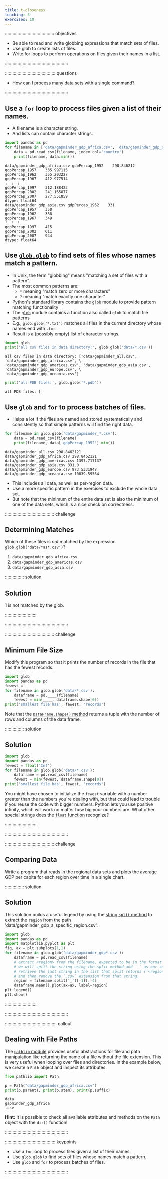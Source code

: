 ```yaml
---
title: t-closeness
teaching: 5
exercises: 10
---
```


::::::::::::::::::::::::::::::::::::::: objectives

- Be able to read and write globbing expressions that match sets of files.
- Use glob to create lists of files.
- Write for loops to perform operations on files given their names in a list.

::::::::::::::::::::::::::::::::::::::::::::::::::

:::::::::::::::::::::::::::::::::::::::: questions

- How can I process many data sets with a single command?

::::::::::::::::::::::::::::::::::::::::::::::::::

## Use a `for` loop to process files given a list of their names.

- A filename is a character string.
- And lists can contain character strings.

```python
import pandas as pd
for filename in ['data/gapminder_gdp_africa.csv', 'data/gapminder_gdp_asia.csv']:
    data = pd.read_csv(filename, index_col='country')
    print(filename, data.min())
```

```output
data/gapminder_gdp_africa.csv gdpPercap_1952    298.846212
gdpPercap_1957    335.997115
gdpPercap_1962    355.203227
gdpPercap_1967    412.977514
⋮ ⋮ ⋮
gdpPercap_1997    312.188423
gdpPercap_2002    241.165877
gdpPercap_2007    277.551859
dtype: float64
data/gapminder_gdp_asia.csv gdpPercap_1952    331
gdpPercap_1957    350
gdpPercap_1962    388
gdpPercap_1967    349
⋮ ⋮ ⋮
gdpPercap_1997    415
gdpPercap_2002    611
gdpPercap_2007    944
dtype: float64
```

## Use [`glob.glob`](https://docs.python.org/3/library/glob.html#glob.glob) to find sets of files whose names match a pattern.

- In Unix, the term "globbing" means "matching a set of files with a pattern".
- The most common patterns are:
  - `*` meaning "match zero or more characters"
  - `?` meaning "match exactly one character"
- Python's standard library contains the [`glob`](https://docs.python.org/3/library/glob.html) module to provide pattern matching functionality
- The [`glob`](https://docs.python.org/3/library/glob.html) module contains a function also called `glob` to match file patterns
- E.g., `glob.glob('*.txt')` matches all files in the current directory
  whose names end with `.txt`.
- Result is a (possibly empty) list of character strings.

```python
import glob
print('all csv files in data directory:', glob.glob('data/*.csv'))
```

```output
all csv files in data directory: ['data/gapminder_all.csv', 'data/gapminder_gdp_africa.csv', \
'data/gapminder_gdp_americas.csv', 'data/gapminder_gdp_asia.csv', 'data/gapminder_gdp_europe.csv', \
'data/gapminder_gdp_oceania.csv']
```

```python
print('all PDB files:', glob.glob('*.pdb'))
```

```output
all PDB files: []
```

## Use `glob` and `for` to process batches of files.

- Helps a lot if the files are named and stored systematically and consistently
  so that simple patterns will find the right data.

```python
for filename in glob.glob('data/gapminder_*.csv'):
    data = pd.read_csv(filename)
    print(filename, data['gdpPercap_1952'].min())
```

```output
data/gapminder_all.csv 298.8462121
data/gapminder_gdp_africa.csv 298.8462121
data/gapminder_gdp_americas.csv 1397.717137
data/gapminder_gdp_asia.csv 331.0
data/gapminder_gdp_europe.csv 973.5331948
data/gapminder_gdp_oceania.csv 10039.59564
```

- This includes all data, as well as per-region data.
- Use a more specific pattern in the exercises to exclude the whole data set.
- But note that the minimum of the entire data set is also the minimum of one of the data sets,
  which is a nice check on correctness.

:::::::::::::::::::::::::::::::::::::::  challenge

## Determining Matches

Which of these files is *not* matched by the expression `glob.glob('data/*as*.csv')`?

1. `data/gapminder_gdp_africa.csv`
2. `data/gapminder_gdp_americas.csv`
3. `data/gapminder_gdp_asia.csv`

:::::::::::::::  solution

## Solution

1 is not matched by the glob.



:::::::::::::::::::::::::

::::::::::::::::::::::::::::::::::::::::::::::::::

:::::::::::::::::::::::::::::::::::::::  challenge

## Minimum File Size

Modify this program so that it prints the number of records in
the file that has the fewest records.

```python
import glob
import pandas as pd
fewest = ____
for filename in glob.glob('data/*.csv'):
    dataframe = pd.____(filename)
    fewest = min(____, dataframe.shape[0])
print('smallest file has', fewest, 'records')
```

Note that the [`DataFrame.shape()` method][shape-method]
returns a tuple with the number of rows and columns of the data frame.

:::::::::::::::  solution

## Solution

```python
import glob
import pandas as pd
fewest = float('Inf')
for filename in glob.glob('data/*.csv'):
    dataframe = pd.read_csv(filename)
    fewest = min(fewest, dataframe.shape[0])
print('smallest file has', fewest, 'records')
```

You might have chosen to initialize the `fewest` variable with a number greater than the numbers
you're dealing with, but that could lead to trouble if you reuse the code with bigger numbers.
Python lets you use positive infinity, which will work no matter how big your numbers are.
What other special strings does the [`float` function][float-function] recognize?



:::::::::::::::::::::::::

::::::::::::::::::::::::::::::::::::::::::::::::::

:::::::::::::::::::::::::::::::::::::::  challenge

## Comparing Data

Write a program that reads in the regional data sets
and plots the average GDP per capita for each region over time
in a single chart.

:::::::::::::::  solution

## Solution

This solution builds a useful legend by using the [string `split` method][split-method] to
extract the `region` from the path 'data/gapminder\_gdp\_a\_specific\_region.csv'.

```python
import glob
import pandas as pd
import matplotlib.pyplot as plt
fig, ax = plt.subplots(1,1)
for filename in glob.glob('data/gapminder_gdp*.csv'):
    dataframe = pd.read_csv(filename)
    # extract <region> from the filename, expected to be in the format 'data/gapminder_gdp_<region>.csv'.
    # we will split the string using the split method and `_` as our separator,
    # retrieve the last string in the list that split returns (`<region>.csv`), 
    # and then remove the `.csv` extension from that string.
    region = filename.split('_')[-1][:-4] 
    dataframe.mean().plot(ax=ax, label=region)
plt.legend()
plt.show()
```

:::::::::::::::::::::::::

::::::::::::::::::::::::::::::::::::::::::::::::::

:::::::::::::::::::::::::::::::::::::::::  callout

## Dealing with File Paths

The [`pathlib` module][pathlib-module] provides useful abstractions for file and path manipulation like
returning the name of a file without the file extension. This is very useful when looping over files and
directories. In the example below, we create a `Path` object and inspect its attributes.

```python
from pathlib import Path

p = Path("data/gapminder_gdp_africa.csv")
print(p.parent), print(p.stem), print(p.suffix)
```

```output
data
gapminder_gdp_africa
.csv
```

**Hint:** It is possible to check all available attributes and methods on the `Path` object with the `dir()`
function!


::::::::::::::::::::::::::::::::::::::::::::::::::

[shape-method]: https://pandas.pydata.org/pandas-docs/stable/reference/api/pandas.DataFrame.shape.html
[float-function]: https://docs.python.org/3/library/functions.html#float
[split-method]: https://docs.python.org/3/library/stdtypes.html#str.split
[pathlib-module]: https://docs.python.org/3/library/pathlib.html


:::::::::::::::::::::::::::::::::::::::: keypoints

- Use a `for` loop to process files given a list of their names.
- Use `glob.glob` to find sets of files whose names match a pattern.
- Use `glob` and `for` to process batches of files.

::::::::::::::::::::::::::::::::::::::::::::::::::



